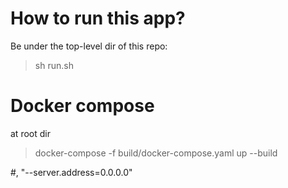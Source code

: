 # How to run this app?
Be under the top-level dir of this repo: 
> sh run.sh

# Docker compose
at root dir
> docker-compose -f build/docker-compose.yaml up --build

#, "--server.address=0.0.0.0"